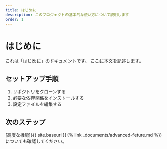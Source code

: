 ```yaml
---
title: はじめに
description: このプロジェクトの基本的な使い方について説明します
order: 1
---
```


# はじめに

これは「はじめに」のドキュメントです。
ここに本文を記述します。

## セットアップ手順

1. リポジトリをクローンする
2. 必要な依存関係をインストールする
3. 設定ファイルを編集する

## 次のステップ

[高度な機能]({{ site.baseurl }}{% link _documents/advanced-feture.md %})についても確認してください。
